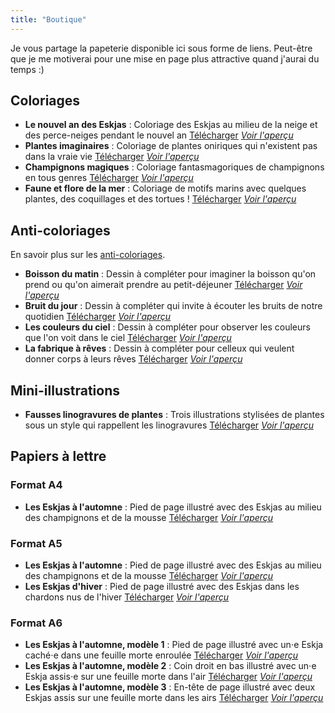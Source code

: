 ```yaml
---
title: "Boutique"
---
```

Je vous partage la papeterie disponible ici sous forme de liens. Peut-être que je me motiverai pour une mise en page plus attractive quand j'aurai du temps :)

## Coloriages 

- **Le nouvel an des Eskjas** : Coloriage des Eskjas au milieu de la neige et des perce-neiges pendant le nouvel an  [Télécharger](https://boutique.la-papeterie-libre.fr/coloriages/la-papeterie-libre-002_coloriage-A5/la-papeterie-libre-002_coloriage-A5.pdf) [_Voir l'aperçu_](https://boutique.la-papeterie-libre.fr/coloriages/la-papeterie-libre-002_coloriage-A5/la-papeterie-libre-002_coloriage-A5.jpg)
- **Plantes imaginaires** : Coloriage de plantes oniriques qui n'existent pas dans la vraie vie [Télécharger](https://boutique.la-papeterie-libre.fr/coloriages/la-papeterie-libre-003_coloriage-modele-1/la-papeterie-libre-003_coloriage-modele-1.pdf) [_Voir l'aperçu_](https://boutique.la-papeterie-libre.fr/coloriages/la-papeterie-libre-003_coloriage-modele-1/la-papeterie-libre-003_coloriage-modele-1.jpg)
- **Champignons magiques** : Coloriage fantasmagoriques de champignons en tous genres [Télécharger](https://boutique.la-papeterie-libre.fr/coloriages/la-papeterie-libre-003_coloriage-modele-2/la-papeterie-libre-003_coloriage-modele-2.pdf) [_Voir l'aperçu_](https://boutique.la-papeterie-libre.fr/coloriages/la-papeterie-libre-003_coloriage-modele-2/la-papeterie-libre-003_coloriage-modele-2.jpg)
- **Faune et flore de la mer** : Coloriage de motifs marins avec quelques plantes, des coquillages et des tortues ! [Télécharger](https://boutique.la-papeterie-libre.fr/coloriages/la-papeterie-libre-003_coloriage-modele-3/la-papeterie-libre-003_coloriage-modele-3.pdf) [_Voir l'aperçu_](https://boutique.la-papeterie-libre.fr/coloriages/la-papeterie-libre-003_coloriage-modele-3/la-papeterie-libre-003_coloriage-modele-3.jpg)

## Anti-coloriages

En savoir plus sur les [anti-coloriages](https://apprendreaeduquer.fr/anti-coloriage-creativite-enfants/). 

- **Boisson du matin** : Dessin à compléter pour imaginer la boisson qu'on prend ou qu'on aimerait prendre au petit-déjeuner [Télécharger](https://boutique.la-papeterie-libre.fr/anti-coloriages/la-papeterie-libre-002_anti-coloriage-modele-1/la-papeterie-libre-002_anti-coloriage-modele-1.pdf) [_Voir l'aperçu_](https://boutique.la-papeterie-libre.fr/anti-coloriages/la-papeterie-libre-002_anti-coloriage-modele-1/la-papeterie-libre-002_anti-coloriage-modele-1.jpg)
- **Bruit du jour** : Dessin à compléter qui invite à écouter les bruits de notre quotidien [Télécharger](https://boutique.la-papeterie-libre.fr/anti-coloriages/la-papeterie-libre-002_anti-coloriage-modele-2/la-papeterie-libre-002_anti-coloriage-modele-2.pdf) [_Voir l'aperçu_](https://boutique.la-papeterie-libre.fr/anti-coloriages/la-papeterie-libre-002_anti-coloriage-modele-2/la-papeterie-libre-002_anti-coloriage-modele-2.jpg)
- **Les couleurs du ciel** : Dessin à compléter pour observer les couleurs que l'on voit dans le ciel [Télécharger](https://boutique.la-papeterie-libre.fr/anti-coloriages/la-papeterie-libre-002_anti-coloriage-modele-3/la-papeterie-libre-002_anti-coloriage-modele-3.pdf) [_Voir l'aperçu_](https://boutique.la-papeterie-libre.fr/anti-coloriages/la-papeterie-libre-002_anti-coloriage-modele-3/la-papeterie-libre-002_anti-coloriage-modele-3.jpg) 
- **La fabrique à rêves** : Dessin à compléter pour celleux qui veulent donner corps à leurs rêves [Télécharger](https://boutique.la-papeterie-libre.fr/anti-coloriages/la-papeterie-libre-003_anti-coloriage/la-papeterie-libre-003_anti-coloriage.pdf) [_Voir l'aperçu_](https://boutique.la-papeterie-libre.fr/anti-coloriages/la-papeterie-libre-003_anti-coloriage/la-papeterie-libre-003_anti-coloriage.jpg) 

## Mini-illustrations
- **Fausses linogravures de plantes** : Trois illustrations stylisées de plantes sous un style qui rappellent les linogravures [Télécharger](https://boutique.la-papeterie-libre.fr/mini-illustrations/la-papeterie-libre-003_mini-illustrations/la-papeterie-libre-003_mini-illustrations.pdf) [_Voir l'aperçu_](https://boutique.la-papeterie-libre.fr/mini-illustrations/la-papeterie-libre-003_mini-illustrations/la-papeterie-libre-003_mini-illustrations.jpg) 

## Papiers à lettre

### Format A4 

- **Les Eskjas à l'automne** : Pied de page illustré avec des Eskjas au milieu des champignons et de la mousse [Télécharger](https://boutique.la-papeterie-libre.fr/papiers-a-lettre/la-papeterie-libre-001_papier-a-lettre-A4/la-papeterie-libre-001_papier-a-lettre-A4.pdf) [_Voir l'aperçu_](https://boutique.la-papeterie-libre.fr/papiers-a-lettre/la-papeterie-libre-001_papier-a-lettre-A4/la-papeterie-libre-001_papier-a-lettre-A4.jpg)

### Format A5
- **Les Eskjas à l'automne** : Pied de page illustré avec des Eskjas au milieu des champignons et de la mousse [Télécharger](https://boutique.la-papeterie-libre.fr/papiers-a-lettre/la-papeterie-libre-001_papier-a-lettre-A5/la-papeterie-libre-001_papier-a-lettre-A5.pdf) [_Voir l'aperçu_](https://boutique.la-papeterie-libre.fr/papiers-a-lettre/la-papeterie-libre-001_papier-a-lettre-A5/la-papeterie-libre-001_papier-a-lettre-A5.jpg)
- **Les Eskjas d'hiver** : Pied de page illustré avec des Eskjas dans les chardons nus de l'hiver [Télécharger](https://boutique.la-papeterie-libre.fr/papiers-a-lettre/la-papeterie-libre-002_papier-a-lettre-A5/la-papeterie-libre-002_papier-a-lettre-A5.pdf) [_Voir l'aperçu_](https://boutique.la-papeterie-libre.fr/papiers-a-lettre/la-papeterie-libre-002_papier-a-lettre-A5/la-papeterie-libre-002_papier-a-lettre-A5.jpg)

### Format A6
- **Les Eskjas à l'automne, modèle 1** : Pied de page illustré avec un⋅e Eskja caché⋅e dans une feuille morte enroulée [Télécharger](https://boutique.la-papeterie-libre.fr/papiers-a-lettre/la-papeterie-libre-001_papier-a-notes-A6_modele-1/la-papeterie-libre-001_papier-a-notes-A6_modele-1.pdf) [_Voir l'aperçu_](https://boutique.la-papeterie-libre.fr/papiers-a-lettre/la-papeterie-libre-001_papier-a-notes-A6_modele-1/la-papeterie-libre-001_papier-a-notes-A6_modele-1.jpg)
- **Les Eskjas à l'automne, modèle 2** : Coin droit en bas illustré avec un⋅e Eskja assis⋅e sur une feuille morte dans l'air [Télécharger](https://boutique.la-papeterie-libre.fr/papiers-a-lettre/la-papeterie-libre-001_papier-a-notes-A6_modele-2/la-papeterie-libre-001_papier-a-notes-A6_modele-2.pdf) [_Voir l'aperçu_](https://boutique.la-papeterie-libre.fr/papiers-a-lettre/la-papeterie-libre-001_papier-a-notes-A6_modele-2/la-papeterie-libre-001_papier-a-notes-A6_modele-2.jpg)
- **Les Eskjas à l'automne, modèle 3** : En-tête de page illustré avec deux Eskjas assis sur une feuille morte dans les airs [Télécharger](https://boutique.la-papeterie-libre.fr/papiers-a-lettre/la-papeterie-libre-001_papier-a-notes-A6_modele-3/la-papeterie-libre-001_papier-a-notes-A6_modele-3.pdf) [_Voir l'aperçu_](https://boutique.la-papeterie-libre.fr/papiers-a-lettre/la-papeterie-libre-001_papier-a-notes-A6_modele-3/la-papeterie-libre-001_papier-a-notes-A6_modele-3.jpg) 